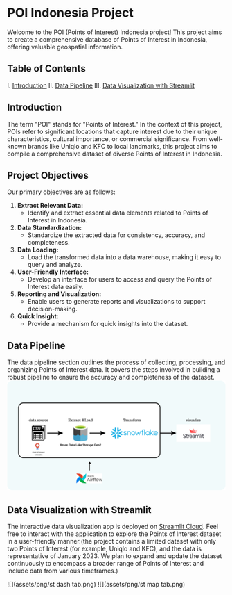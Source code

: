 # POI Indonesia Project

Welcome to the POI (Points of Interest) Indonesia project! This project aims to create a comprehensive database of Points of Interest in Indonesia, offering valuable geospatial information.

## Table of Contents

I. [Introduction](#introduction)
II. [Data Pipeline](#data-pipeline)
III. [Data Visualization with Streamlit](#exploratory-data-analysis)

## Introduction
The term "POI" stands for "Points of Interest." In the context of this project, POIs refer to significant locations that capture interest due to their unique characteristics, cultural importance, or commercial significance. From well-known brands like Uniqlo and KFC to local landmarks, this project aims to compile a comprehensive dataset of diverse Points of Interest in Indonesia.
## Project Objectives

Our primary objectives are as follows:

1. **Extract Relevant Data:**
   - Identify and extract essential data elements related to Points of Interest in Indonesia.
2. **Data Standardization:**
   - Standardize the extracted data for consistency, accuracy, and completeness.
3. **Data Loading:**
   - Load the transformed data into a data warehouse, making it easy to query and analyze.
4. **User-Friendly Interface:**
   - Develop an interface for users to access and query the Points of Interest data easily.
5. **Reporting and Visualization:**
   - Enable users to generate reports and visualizations to support decision-making.
6. **Quick Insight:**
   - Provide a mechanism for quick insights into the dataset.
     
## Data Pipeline

The data pipeline section outlines the process of collecting, processing, and organizing Points of Interest data. It covers the steps involved in building a robust pipeline to ensure the accuracy and completeness of the dataset.
![](assets/png/data%20pipeline.png)

## Data Visualization with Streamlit

The interactive data visualization app is deployed on [Streamlit Cloud](https://poi-indonesia-w6po9npdo3bwsfzhdzjvnc.streamlit.app/). Feel free to interact with the application to explore the Points of Interest dataset in a user-friendly manner.(the project contains a limited dataset with only two Points of Interest (for example, Uniqlo and KFC), and the data is representative of January 2023. We plan to expand and update the dataset continuously to encompass a broader range of Points of Interest and include data from various timeframes.)

![](assets/png/st dash tab.png)
![](assets/png/st map tab.png)
